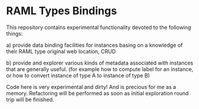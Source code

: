 # RAML Types Bindings


This repository contains experimental functionality devoted to the following things:


a) provide data binding facilities for instances basing on a knowledge of their RAML type original web location, CRUD

b) provide and explorer various kinds of metadata associated with instances that are generally useful. (for example how to 
compute label for an instance, or how to convert instance of type A to instance of type B)


Code here is very experimental and dirty! And is precious for me as a memory. Refactoring will be performed as soon as initial exploration round trip will be finished.